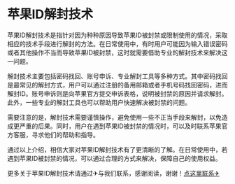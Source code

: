 # 苹果ID解封技术

苹果ID解封技术是指针对因为种种原因导致苹果ID被封禁或限制使用的情况，采取相应的技术手段进行解封的方法。在日常使用中，有时用户可能因为输入错误密码或者其他操作不当而导致苹果ID被封禁，这时就需要借助专业的解封技术来解决这一问题。

解封技术主要包括密码找回、账号申诉、专业解封工具等多种方式。其中密码找回是最常见的解封方式，用户可以通过注册的备用邮箱或者手机号码找回密码，进而解封ID。账号申诉则是向苹果官方提交申诉表格，说明被封禁的原因并请求解封。此外，一些专业的解封工具也可以帮助用户快速解决被封禁的问题。

需要注意的是，解封技术需要谨慎操作，避免使用一些不正当手段来解封，以免造成更严重的后果。同时，用户在遇到苹果ID被封禁的情况时，可以及时联系苹果官方客服，寻求他们的帮助和指导。

通过以上介绍，相信大家对苹果ID解封技术有了更清晰的了解。在日常使用中，若遇到苹果ID被封禁的情况，可以通过合理的方式来解决，保障自己的使用权益。

更多关于苹果ID解封技术请通过✈与我们联系，感谢阅读，谢谢！[点这里联系✈](https://w.k02.cc)